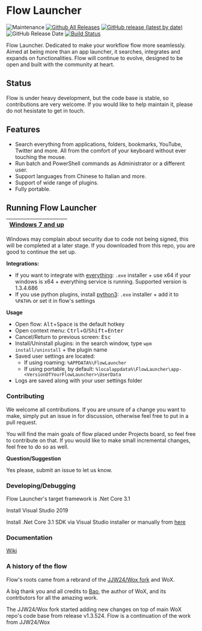 Flow Launcher
=============

![Maintenance](https://img.shields.io/maintenance/yes/2020)
[![Github All Releases](https://img.shields.io/github/downloads/Flow-Launcher/Flow.Launcher/total.svg)](https://github.com/Flow-Launcher/Flow.Launcher/releases)
[![GitHub release (latest by date)](https://img.shields.io/github/v/release/Flow-Launcher/Flow.Launcher)](https://github.com/Flow-Launcher/Flow.Launcher/releases/latest)
![GitHub Release Date](https://img.shields.io/github/release-date/Flow-Launcher/Flow.Launcher)
[![Build Status](https://dev.azure.com/Flow-Launcher/Flow.Launcher/_apis/build/status/Flow.Launcher?branchName=master)](https://dev.azure.com/Flow-Launcher/Flow.Launcher/_build/latest?definitionId=1&branchName=master)

Flow Launcher. Dedicated to make your workflow flow more seamlessly. Aimed at being more than an app launcher, it searches, integrates and expands on functionalities. Flow will continue to evolve, designed to be open and built with the community at heart.

## Status

Flow is under heavy development, but the code base is stable, so contributions are very welcome. If you would like to help maintain it, please do not hesistate to get in touch.

## Features

- Search everything from applications, folders, bookmarks, YouTube, Twitter and more. All from the comfort of your keyboard without ever touching the mouse.
- Run batch and PowerShell commands as Administrator or a different user.
- Support languages from Chinese to Italian and more.
- Support of wide range of plugins.
- Fully portable.

## Running Flow Launcher

| [Windows 7 and up](https://github.com/Flow-Launcher/Flow.Launcher/releases/latest)
| ------------- |

Windows may complain about security due to code not being signed, this will be completed at a later stage. If you downloaded from this repo, you are good to continue the set up. 

**Integrations:**
  - If you want to integrate with [everything](https://www.voidtools.com/): `.exe` installer + use x64 if your windows is x64 + everything service is running. Supported version is 1.3.4.686
  - If you use python plugins, install [python3](https://www.python.org/downloads/): `.exe` installer + add it to `%PATH%` or set it in flow's settings

**Usage**
- Open flow: <kbd>Alt</kbd>+<kbd>Space</kbd> is the default hotkey
- Open context menu: <kbd>Ctrl</kbd>+<kbd>O</kbd>/<kbd>Shift</kbd>+<kbd>Enter</kbd>
- Cancel/Return to previous screen: <kbd>Esc</kbd>
- Install/Uninstall plugins: in the search window, type `wpm install/uninstall` + the plugin name
- Saved user settings are located:
  - If using roaming: `%APPDATA%\FlowLauncher`
  - If using portable, by default: `%localappdata%\FlowLauncher\app-<VersionOfYourFlowLauncher>\UserData` 
- Logs are saved along with your user settings folder

### Contributing

We welcome all contributions. If you are unsure of a change you want to make, simply put an issue in for discussion, otherwise feel free to put in a pull request.

You will find the main goals of flow placed under Projects board, so feel free to contribute on that. If you would like to make small incremental changes, feel free to do so as well.

**Question/Suggestion**

Yes please, submit an issue to let us know.

### Developing/Debugging

Flow Launcher's target framework is .Net Core 3.1

Install Visual Studio 2019

Install .Net Core 3.1 SDK via Visual Studio installer or manually from [here](https://dotnet.microsoft.com/download/dotnet-core/thank-you/sdk-3.1.201-windows-x64-installer)

### Documentation

[Wiki](https://github.com/Flow-Launcher/Flow.Launcher/wiki)

### A history of the flow
Flow's roots came from a rebrand of the [JJW24/Wox fork](https://github.com/jjw24/Wox/issues/156) and WoX.

A big thank you and all credits to [Bao](https://github.com/bao-qian), the author of WoX, and its contrbutors for all the amazing work.

The JJW24/Wox fork started adding new changes on top of main WoX repo's code base from release v1.3.524. Flow is a continuation of the work from JJW24/Wox
